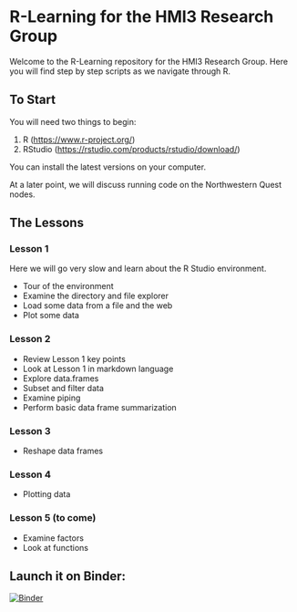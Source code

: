 # R-Learning for the HMI3 Research Group

Welcome to the R-Learning repository for the HMI3 Research Group. Here you will find step by step scripts as we navigate through R.

## To Start

You will need two things to begin:

1) R (https://www.r-project.org/)
2) RStudio (https://rstudio.com/products/rstudio/download/)

You can install the latest versions on your computer. 

At a later point, we will discuss running code on the Northwestern Quest nodes.

## The Lessons

### Lesson 1

Here we will go very slow and learn about the R Studio environment.

- Tour of the environment
- Examine the directory and file explorer
- Load some data from a file and the web
- Plot some data

### Lesson 2

- Review Lesson 1 key points
- Look at Lesson 1 in markdown language
- Explore data.frames 
- Subset and filter data
- Examine piping
- Perform basic data frame summarization

### Lesson 3

- Reshape data frames

### Lesson 4

- Plotting data

### Lesson 5 (to come)

- Examine factors
- Look at functions

## Launch it on Binder:
[![Binder](https://mybinder.org/badge_logo.svg)](http://beta.mybinder.org/v2/gh/seedpcseed/R-Learning/master?urlpath=rstudio)
